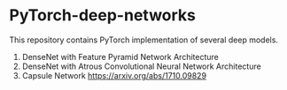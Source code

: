 # PyTorch-deep-networks

This repository contains PyTorch implementation of several deep models. 

1. DenseNet with Feature Pyramid Network Architecture 
2. DenseNet with Atrous Convolutional Neural Network Architecture
3. Capsule Network https://arxiv.org/abs/1710.09829
